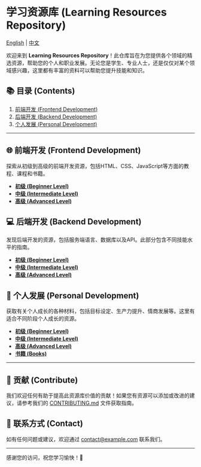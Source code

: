 # 学习资源库 (Learning Resources Repository)

[English](../README.md) | [中文](README.zh.md)

欢迎来到 **Learning Resources Repository**！此仓库旨在为您提供各个领域的精选资源，帮助您的个人和职业发展。无论您是学生、专业人士，还是仅仅对某个领域感兴趣，这里都有丰富的资料可以帮助您提升技能和知识。

## 📚 目录 (Contents)

1. [前端开发 (Frontend Development)](#前端开发 (Frontend Development))
2. [后端开发 (Backend Development)](#-backend-development)
3. [个人发展 (Personal Development)](#-personal-development)

---

## 🌐 前端开发 (Frontend Development)

探索从初级到高级的前端开发资源，包括HTML、CSS、JavaScript等方面的教程、课程和书籍。

- [**初级 (Beginner Level)**](./FrontendDevelopment/Frontend.md/#-beginner-level)
- [**中级 (Intermediate Level)**](./FrontendDevelopment/Frontend.md/#-intermediate-level)
- [**高级 (Advanced Level)**](./FrontendDevelopment/Frontend.md/#-advanced-level)

## 💻 后端开发 (Backend Development)

发现后端开发的资源，包括服务端语言、数据库以及API。此部分包含不同技能水平的指南。

- [**初级 (Beginner Level)**](./BackendDevelopment/Backend.md/#-beginner-level)
- [**中级 (Intermediate Level)**](./BackendDevelopment/Backend.md/#-intermediate-level)
- [**高级 (Advanced Level)**](./BackendDevelopment/Backend.md/#-advanced-level)

## 🧠 个人发展 (Personal Development)

获取有关个人成长的各种材料，包括目标设定、生产力提升、情商发展等。这里有适合不同阶段个人成长的资源。

- [**初级 (Beginner Level)**](./personalDevelopment/personaldevelopment/#-beginner-level)
- [**中级 (Intermediate Level)**](./personalDevelopment/personaldevelopment/#-intermediate-level)
- [**高级 (Advanced Level)**](./personalDevelopment/personaldevelopment/#-advanced-level)
- [**书籍 (Books)**](./personalDevelopment/personaldevelopment/#-books)

---

## 🤝 贡献 (Contribute)

我们欢迎任何有助于提高此资源库价值的贡献！如果您有资源可以添加或改进的建议，请参考我们的 [CONTRIBUTING.md](./CONTRIBUTING.md) 文件获取指南。

## 📧 联系方式 (Contact)

如有任何问题或建议，欢迎通过 [contact@example.com](mailto:contact@example.com) 联系我们。

---

感谢您的访问，祝您学习愉快！🚀
